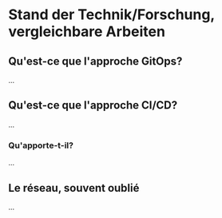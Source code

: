 # Stand der Technik/Forschung, vergleichbare Arbeiten

## Qu'est-ce que l'approche GitOps?
...

## Qu'est-ce que l'approche CI/CD?
...

### Qu'apporte-t-il?
...

## Le réseau, souvent oublié
...
